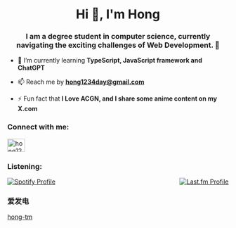 <h1 align="center">Hi 👋, I'm Hong</h1>
<h3 align="center">I am a degree student in computer science, currently navigating the exciting challenges of Web Development. 🚀</h3>

- 🌱 I’m currently learning **TypeScript, JavaScript framework and ChatGPT**

- 📫 Reach me by **hong1234day@gmail.com**

- ⚡ Fun fact that **I Love ACGN, and I share some anime content on my X.com**


<h3 align="left">Connect with me:</h3>
<p align="left">
<a href="https://twitter.com/hong1234day" target="blank"><img align="center" src="https://raw.githubusercontent.com/rahuldkjain/github-profile-readme-generator/master/src/images/icons/Social/twitter.svg" alt="hong1234day" height="30" width="40" /></a>
</p>

<h3>Listening:</h3>
<div style="display: flex; justify-content: space-between; align-items: flex-start; gap: 100px;">
  <a href="https://github.com/kittinan/spotify-github-profile">
    <img src="https://spotify-github-profile.kittinanx.com/api/view?uid=zy7k6avygj7346i7a7on8huuh&cover_image=true&theme=default&show_offline=false&background_color=121212&interchange=false&bar_color=53b14f&bar_color_cover=true" alt="Spotify Profile">
  </a>
  <a href="https://www.last.fm/user/hong1234day">
    <img src="https://lastfm-recently-played.vercel.app/api?user=hong1234day&loved=true&show_user=footer&count=7" alt="Last.fm Profile">
  </a>
</div>

<h3>爱发电</h3>
<p>
  <a href="https://afdian.com/a/h1789" target="blank">hong-tm</a>
</p>

